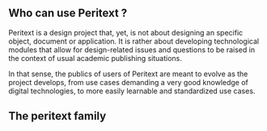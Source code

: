 ## Who can use Peritext ?

Peritext is a design project that, yet, is not about designing an specific object, document or application. It is rather about developing technological modules that allow for design-related issues and questions to be raised in the context of usual academic publishing situations.

In that sense, the publics of users of Peritext are meant to evolve as the project develops, from use cases demanding a very good knowledge of digital technologies, to more easily learnable and standardized use cases.

## The peritext family